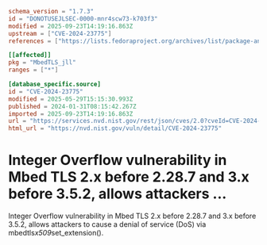 ```toml
schema_version = "1.7.3"
id = "DONOTUSEJLSEC-0000-mnr4scw73-k703f3"
modified = 2025-09-23T14:19:16.863Z
upstream = ["CVE-2024-23775"]
references = ["https://lists.fedoraproject.org/archives/list/package-announce%40lists.fedoraproject.org/message/GP5UU7Z6LJNBLBT4SC5WWS2HDNMTFZH5/", "https://lists.fedoraproject.org/archives/list/package-announce%40lists.fedoraproject.org/message/IIBPEYSVRK4IFLBSYJAWKH33YBNH5HR2/", "https://mbed-tls.readthedocs.io/en/latest/security-advisories/mbedtls-security-advisory-2024-01-2/", "https://lists.fedoraproject.org/archives/list/package-announce%40lists.fedoraproject.org/message/GP5UU7Z6LJNBLBT4SC5WWS2HDNMTFZH5/", "https://lists.fedoraproject.org/archives/list/package-announce%40lists.fedoraproject.org/message/IIBPEYSVRK4IFLBSYJAWKH33YBNH5HR2/", "https://mbed-tls.readthedocs.io/en/latest/security-advisories/mbedtls-security-advisory-2024-01-2/"]

[[affected]]
pkg = "MbedTLS_jll"
ranges = ["*"]

[database_specific.source]
id = "CVE-2024-23775"
modified = 2025-05-29T15:15:30.993Z
published = 2024-01-31T08:15:42.267Z
imported = 2025-09-23T14:19:16.863Z
url = "https://services.nvd.nist.gov/rest/json/cves/2.0?cveId=CVE-2024-23775"
html_url = "https://nvd.nist.gov/vuln/detail/CVE-2024-23775"
```

# Integer Overflow vulnerability in Mbed TLS 2.x before 2.28.7 and 3.x before 3.5.2, allows attackers ...

Integer Overflow vulnerability in Mbed TLS 2.x before 2.28.7 and 3.x before 3.5.2, allows attackers to cause a denial of service (DoS) via mbedtls*x509*set_extension().


